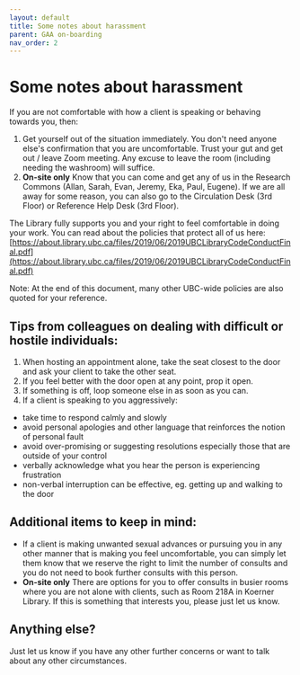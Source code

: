 ```yaml
---
layout: default
title: Some notes about harassment
parent: GAA on-boarding
nav_order: 2
---
```


# Some notes about harassment
If you are not comfortable with how a client is speaking or behaving towards you, then:
1. Get yourself out of the situation immediately. You don't need anyone else's confirmation that you are uncomfortable. Trust your gut and get out / leave Zoom meeting. Any excuse to leave the room (including needing the washroom) will suffice.
2. **On-site only** Know that you can come and get any of us in the Research Commons (Allan, Sarah, Evan, Jeremy, Eka, Paul, Eugene). If we are all away for some reason, you can also go to the Circulation Desk (3rd Floor) or Reference Help Desk (3rd Floor).

The Library fully supports you and your right to feel comfortable in doing your work. You can read about the policies that protect all of us here:
[https://about.library.ubc.ca/files/2019/06/2019UBCLibraryCodeConductFinal.pdf](https://about.library.ubc.ca/files/2019/06/2019UBCLibraryCodeConductFinal.pdf)

Note: At the end of this document, many other UBC-wide policies are also quoted for your reference.

## Tips from colleagues on dealing with difficult or hostile individuals:
1. When hosting an appointment alone, take the seat closest to the door and ask your client to take the other seat. 
2. If you feel better with the door open at any point, prop it open. 
3. If something is off, loop someone else in as soon as you can. 
4. If a client is speaking to you aggressively:
* take time to respond calmly and slowly
* avoid personal apologies and other language that reinforces the notion of personal fault
* avoid over-promising or suggesting resolutions especially those that are outside of your control
* verbally acknowledge what you hear the person is experiencing frustration
* non-verbal interruption can be effective, eg. getting up and walking to the door

## Additional items to keep in mind:
* If a client is making unwanted sexual advances or pursuing you in any other manner that is making you feel uncomfortable, you can simply let them know that we reserve the right to limit the number of consults and you do not need to book further consults with this person.
* **On-site only** There are options for you to offer consults in busier rooms where you are not alone with clients, such as Room 218A in Koerner Library. If this is something that interests you, please just let us know.

## Anything else?
Just let us know if you have any other further concerns or want to talk about any other circumstances. 
